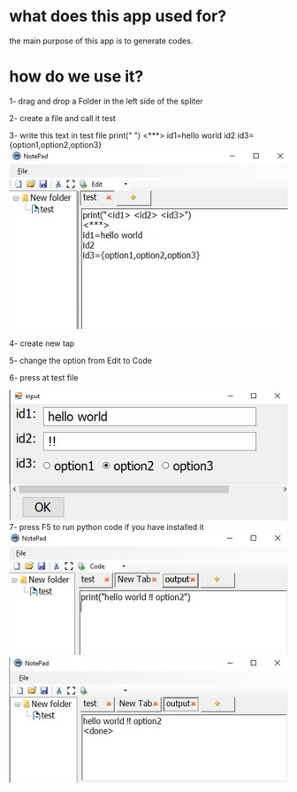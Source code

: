 # what does this app used for?
the main purpose of this app is to generate codes.

# how do we use it?
1- drag and drop a Folder in the left side of the spliter

2- create a file and call it test

3- write this text in test file
print("<id1> <id2> <id3>")
<***>
id1=hello world
id2
id3={option1,option2,option3}
![](images/1.JPG)

4- create new tap

5- change the option from Edit to Code

6- press at test file 

![](images/2.JPG)
7- press F5 to run python code if you have installed it
![](images/3.JPG)
![](images/4.JPG)